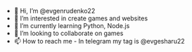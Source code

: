 - 👋 Hi, I’m @evgenrudenko22
- 👀 I’m interested in create games and websites
- 🌱 I’m currently learning Python, Node.js
- 💞️ I’m looking to collaborate on games
- 📫 How to reach me - In telegram my tag is @evgesharu22

<!---
evgenrudenko22/evgenrudenko22 is a ✨ special ✨ repository because its `README.md` (this file) appears on your GitHub profile.
You can click the Preview link to take a look at your changes.
--->
